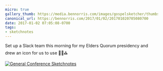 ```yaml
---
micro: true
gallery_thumb: https://media.bennorris.com/images/gospelsketcher/thumbs/temple-sketch.jpg
canonical_url: https://bennorris.com/2017/01/02/201701020705080700
date: 2017-01-02 07:05:08-0700
tags:
- sketchnotes
---
```


Set up a Slack team this morning for my Elders Quorum presidency and drew an icon for us to use ✍🏼⛪️

[![General Conference Sketchnotes](https://media.bennorris.com/images/gospelsketcher/general/temple-sketch.jpg)](https://media.bennorris.com/images/gospelsketcher/general/temple-sketch.jpg)
